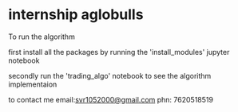 # internship aglobulls
To run the algorithm


first install all the packages by running the 'install_modules' jupyter notebook


secondly run the 'trading_algo' notebook to see the algorithm implementaion



to contact me email:svr1052000@gmail.com
  phn: 7620518519
